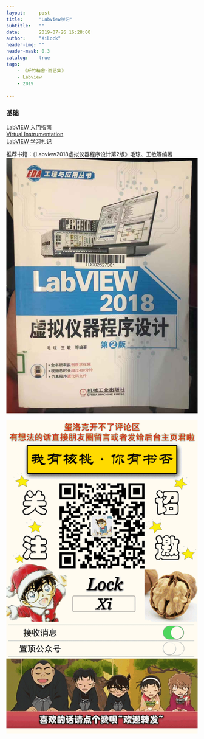```yaml
---
layout:     post
title:      "Labview学习"
subtitle:   ""
date:       2019-07-26 16:28:00
author:     "XiLock"
header-img: ""
header-mask: 0.3
catalog:    true
tags:
    - 《斤竹精舍·游艺集》
    - Labview
    - 2019

---
```

  
### 基础
[LabVIEW 入门指南](http://www.wxnova.com/images/upfile/file/10255411.pdf)  
[Virtual Instrumentation](http://www.ni.com/en-sg/innovations/white-papers/06/virtual-instrumentation.html)  
[LabVIEW 学习札记](ftp://ftp.ni.com/pub/branches/china/LabVIEWLearningII.pdf)

推荐书籍：《Labview2018虚拟仪器程序设计第2版》毛琼、王敏等编著  
![](/attachment/Labview/book1.jpg)


![](/img/wc-tail.GIF)
